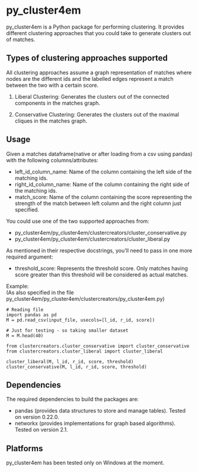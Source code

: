 # py_cluster4em
py_cluster4em is a Python package for performing clustering. 
It provides different clustering approaches that you could take to generate clusters out of matches.


## Types of clustering approaches supported
All clustering approaches assume a graph representation of matches where nodes are the different ids and the labelled edges represent a match between the two with a certain score.

1. Liberal Clustering: Generates the clusters out of the connected components in the matches graph.

2. Conservative Clustering: Generates the clusters out of the maximal cliques in the matches graph.

## Usage
Given a matches dataframe(native or after loading from a csv using pandas) with the following columns/attributes: 
* left_id_column_name: Name of the column containing the left side of the matching ids.
* right_id_column_name: Name of the column containing the right side of the matching ids.
* match_score: Name of the column containing the score representing the strength of the match between left column and the right column just specified.

You could use one of the two supported approaches from: 
* py_cluster4em/py_cluster4em/clustercreators/cluster_conservative.py
* py_cluster4em/py_cluster4em/clustercreators/cluster_liberal.py 

As mentioned in their respective docstrings, you'll need to pass in one more required argument:
* threshold_score: Represents the threshold score. Only matches having score greater than this threshold will be considered as actual matches.

Example: \
(As also specified in the file py_cluster4em/py_cluster4em/clustercreators/py_cluster4em.py)

```
# Reading file
import pandas as pd
M = pd.read_csv(input_file, usecols=[l_id, r_id, score])

# Just for testing - so taking smaller dataset
M = M.head(40)

from clustercreators.cluster_conservative import cluster_conservative
from clustercreators.cluster_liberal import cluster_liberal

cluster_liberal(M, l_id, r_id, score, threshold)
cluster_conservative(M, l_id, r_id, score, threshold)
```


## Dependencies
The required dependencies to build the packages are: 
* pandas (provides data structures to store and manage tables). Tested on version 0.22.0.
* networkx (provides implementations for graph based algorithms). Tested on version 2.1.

## Platforms
py_cluster4em has been tested only on Windows at the moment.

